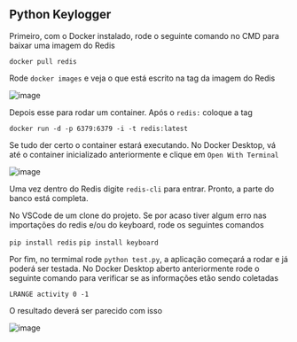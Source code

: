 ## Python Keylogger

Primeiro, com o Docker instalado, rode o seguinte comando no CMD para baixar uma imagem do Redis

`docker pull redis`

Rode `docker images` e veja o que está escrito na tag da imagem do Redis

![image](https://user-images.githubusercontent.com/91560062/199598053-ab8e4be9-9709-42d9-8c3c-b496e841aef6.png)

Depois esse para rodar um container. Após o `redis:` coloque a tag

`docker run -d -p 6379:6379 -i -t redis:latest` 

Se tudo der certo o container estará executando. No Docker Desktop, vá até o container inicializado anteriormente e clique em `Open With Terminal`

![image](https://user-images.githubusercontent.com/91560062/199598798-0897983c-3b6d-44d2-9db3-a3fc41175ccd.png)

Uma vez dentro do Redis digite `redis-cli` para entrar. Pronto, a parte do banco está completa.

No VSCode de um clone do projeto. Se por acaso tiver algum erro nas importações do redis e/ou do keyboard, rode os seguintes comandos

`pip install redis`
`pip install keyboard`

Por fim, no termimal rode `python test.py`, a aplicação começará a rodar e já poderá ser testada. No Docker Desktop aberto anteriormente rode o seguinte comando para verificar se as informações etão sendo coletadas

`LRANGE activity 0 -1`

O resultado deverá ser parecido com isso

![image](https://user-images.githubusercontent.com/91560062/200194978-a74d6298-fda0-474f-a39a-0390659aadee.png)

